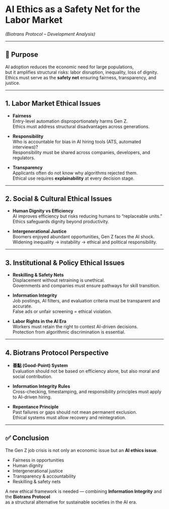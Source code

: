 # AI Ethics as a Safety Net for the Labor Market  
*(Biotrans Protocol – Development Analysis)*

---

## 📌 Purpose
AI adoption reduces the economic need for large populations,  
but it amplifies structural risks: labor disruption, inequality, loss of dignity.  
Ethics must serve as the **safety net** ensuring fairness, transparency, and justice.

---

## 1. Labor Market Ethical Issues
- **Fairness**  
  Entry-level automation disproportionately harms Gen Z.  
  Ethics must address structural disadvantages across generations.  

- **Responsibility**  
  Who is accountable for bias in AI hiring tools (ATS, automated interviews)?  
  Responsibility must be shared across companies, developers, and regulators.  

- **Transparency**  
  Applicants often do not know why algorithms rejected them.  
  Ethical use requires **explainability** at every decision stage.  

---

## 2. Social & Cultural Ethical Issues
- **Human Dignity vs Efficiency**  
  AI improves efficiency but risks reducing humans to “replaceable units.”  
  Ethics safeguards dignity beyond productivity.  

- **Intergenerational Justice**  
  Boomers enjoyed abundant opportunities, Gen Z faces the AI shock.  
  Widening inequality → instability → ethical and political responsibility.  

---

## 3. Institutional & Policy Ethical Issues
- **Reskilling & Safety Nets**  
  Displacement without retraining is unethical.  
  Governments and companies must ensure pathways for skill transition.  

- **Information Integrity**  
  Job postings, AI filters, and evaluation criteria must be transparent and accurate.  
  False ads or unfair screening = ethical violation.  

- **Labor Rights in the AI Era**  
  Workers must retain the right to contest AI-driven decisions.  
  Protection from algorithmic discrimination is essential.  

---

## 4. Biotrans Protocol Perspective
- **善點 (Good-Point) System**  
  Evaluation should not be based on efficiency alone, but also moral and social contribution.  

- **Information Integrity Rules**  
  Cross-checking, timestamping, and responsibility principles must apply to AI-driven hiring.  

- **Repentance Principle**  
  Past failures or gaps should not mean permanent exclusion.  
  Ethical systems must allow recovery and reintegration.  

---

## ✅ Conclusion
The Gen Z job crisis is not only an economic issue but an **AI ethics issue**.  

- Fairness in opportunities  
- Human dignity  
- Intergenerational justice  
- Transparency & accountability  
- Reskilling & safety nets  

A new ethical framework is needed — combining **Information Integrity** and the **Biotrans Protocol**  
as a structural alternative for sustainable societies in the AI era.
